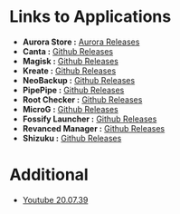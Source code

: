  <h1>Links to Applications</h1>
    <ul>
        <li><strong>Aurora Store :</strong> <a href="https://www.auroraoss.com/downloads/AuroraStore/Release/" target="_blank">Aurora Releases</a></li>
        <li><strong>Canta :</strong> <a href="https://github.com/samolego/Canta/releases" target="_blank">Github Releases</a></li>
        <li><strong>Magisk :</strong> <a href="https://github.com/topjohnwu/magisk/releases" target="_blank">Github Releases</a></li>
        <li><strong>Kreate :</strong> <a href="https://github.com/knighthat/Kreate/releases" target="_blank">Github Releases</a></li>
        <li><strong>NeoBackup :</strong> <a href="https://github.com/NeoApplications/Neo-Backup/releases" target="_blank">Github Releases</a></li>
        <li><strong>PipePipe :</strong> <a href="https://github.com/InfinityLoop1308/PipePipe/releases" target="_blank">Github Releases</a></li>
        <li><strong>Root Checker :</strong> <a href="https://github.com/VSPlayStore/Root-Checker/releases" target="_blank">Github Releases</a></li>
        <li><strong>MicroG :</strong> <a href="https://github.com/microg/GmsCore/releases/" target="_blank">Github Releases</a></li>
        <li><strong>Fossify Launcher :</strong> <a href="https://github.com/FossifyOrg/Launcher/releases/" target="_blank">Github Releases</a></li>
        <li><strong>Revanced Manager :</strong> <a href="https://github.com/ReVanced/revanced-manager/releases/" target="_blank">Github Releases</a></li>
        <li><strong>Shizuku :</strong> <a href="https://github.com/RikkaApps/Shizuku/releases" target="_blank">Github Releases</a></li>
    </ul>
<h1>Additional</h1>
   <ul>
       <li><a href="https://www.apkmirror.com/wp-content/themes/APKMirror/download.php?id=8463845&key=1da4c439d2a1d705a6800ce57e5157ee039eb7f9&forcebaseapk=true" target="_blank">Youtube 20.07.39</a></li>
       </ul>       
